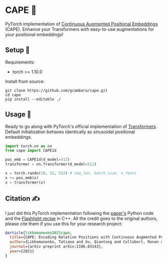 # CAPE 🌴
PyTorch implementation of [Continuous Augmented Positional Embeddings](https://arxiv.org/abs/2106.03143) (CAPE). Enhance your Transformers with easy-to-use augmentations for your positional embeddings! 

## Setup 🔧
Requirements:
* torch >= 1.10.0

Install from source:
```
git clone https://github.com/gcambara/cape.git
cd cape
pip install --editable ./
```

## Usage 📖
Ready to go along with PyTorch's official implementation of [Transformers](https://pytorch.org/docs/stable/generated/torch.nn.Transformer.html). Default initialization behaves identically as sinusoidal positional embeddings.

```python
import torch.nn as nn
from cape import CAPE1d

pos_emb = CAPE1d(d_model=512)
transformer = nn.Transformer(d_model=512)

x = torch.randn(10, 32, 512) # seq_len, batch_size, n_feats
x += pos_emb(x)
x = transformer(x)
```

## Citation ✍️
I just did this PyTorch implementation following the [paper's](https://arxiv.org/abs/2106.03143) Python code and the [Flashlight recipe](https://github.com/flashlight/flashlight/blob/cape/cape/plugin/ctc_str3_tl_main_sinpos_trick_dp01_gl60s_nopad.cpp) in C++. All the credit goes to the original authors, please cite them if you use this for your research project:
``` bibtex
@article{likhomanenko2021cape,
  title={CAPE: Encoding Relative Positions with Continuous Augmented Positional Embeddings},
  author={Likhomanenko, Tatiana and Xu, Qiantong and Collobert, Ronan and Synnaeve, Gabriel and Rogozhnikov, Alex},
  journal={arXiv preprint arXiv:2106.03143},
  year={2021}
}
```
